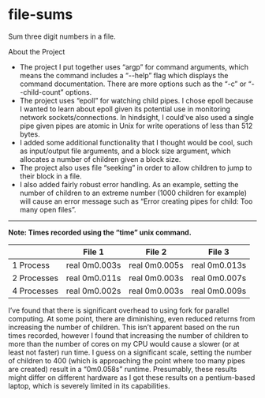 # file-sums
Sum three digit numbers in a file.


About the Project
* The project I put together uses “argp” for command arguments, which means the command
includes a “--help” flag which displays the command documentation. There are more options
such as the “-c” or “--child-count” options.
* The project uses “epoll” for watching child pipes. I chose epoll because I wanted to learn about
epoll given its potential use in monitoring network sockets/connections. In hindsight, I could’ve
also used a single pipe given pipes are atomic in Unix for write operations of less than 512
bytes.
* I added some additional functionality that I thought would be cool, such as input/output file
arguments, and a block size argument, which allocates a number of children given a block size.
* The project also uses file “seeking” in order to allow children to jump to their block in a file.
* I also added fairly robust error handling. As an example, setting the number of children to an
extreme number (1000 children for example) will cause an error message such as “Error
creating pipes for child: Too many open files”.

------ 

__Note: Times recorded using the “time” unix command.__
 
|             | File 1        | File 2        | File 3        |
|-------------|---------------|---------------|---------------|
| 1 Process   | real 0m0.003s | real 0m0.005s | real 0m0.013s |
| 2 Processes | real 0m0.011s | real 0m0.003s | real 0m0.007s |
| 4 Processes | real 0m0.002s | real 0m0.003s | real 0m0.009s |
 

I’ve found that there is significant overhead to using fork for parallel computing. At some point, there
are diminishing, even reduced returns from increasing the number of children. This isn’t apparent based
on the run times recorded, however I found that increasing the number of children to more than the
number of cores on my CPU would cause a slower (or at least not faster) run time. I guess on a
significant scale, setting the number of children to 400 (which is approaching the point where too many
pipes are created) result in a “0m0.058s” runtime. Presumably, these results might differ on different
hardware as I got these results on a pentium-based laptop, which is severely limited in its capabilities.
